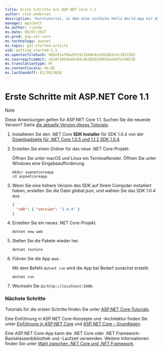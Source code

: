 ```yaml
---
title: Erste Schritte mit ASP.NET Core 1.1
author: rick-anderson
description: "Kurztutorial, in dem eine einfache Hello World-App mit ASP.NET Core 1.1 erstellt und ausgeführt wird."
manager: wpickett
ms.author: riande
ms.date: 08/07/2017
ms.prod: asp.net-core
ms.technology: aspnet
ms.topic: get-started-article
uid: getting-started-1.1
ms.openlocfilehash: 895e91efbba931923540e4cd182862cbc1851585
ms.sourcegitcommit: a510f38930abc84c4b302029d019a34dfe76823b
ms.translationtype: HT
ms.contentlocale: de-DE
ms.lasthandoff: 01/30/2018
---
```

# <a name="getting-started-with-aspnet-core-11"></a>Erste Schritte mit ASP.NET Core 1.1

> [!NOTE]
> Diese Anweisungen gelten für ASP.NET Core 1.1. Suchen Sie die neueste Version? Siehe [die aktuelle Version dieses Tutorials](xref:getting-started).

1. Installieren Sie den .NET Core **SDK Installer** für SDK 1.0.4 von der [Downloadseite für .NET Core 1.0.5 und 1.1.2 SDK 1.0.4](https://github.com/dotnet/core/blob/master/release-notes/download-archives/1.0.5-download.md).

2. Erstellen Sie einen Ordner für das neue .NET Core-Projekt.

   Öffnen Sie unter macOS und Linux ein Terminalfenster. Öffnen Sie unter Windows eine Eingabeaufforderung.

   ```terminal
   mkdir aspnetcoreapp
   cd aspnetcoreapp
   ```

2. Wenn Sie eine höhere Version des SDK auf Ihrem Computer installiert haben, erstellen Sie die Datei *global.json*, und wählen Sie das SDK 1.0.4 aus.

   ```json
   {
     "sdk": { "version": "1.0.4" }
   }
   ```

2. Erstellen Sie ein neues .NET Core-Projekt.

   ```terminal
   dotnet new web
   ```
   
3.  Stellen Sie die Pakete wieder her.

    ```terminal
    dotnet restore
    ```

4. Führen Sie die App aus.

   Mit dem Befehl `dotnet run` wird die App bei Bedarf zunächst erstellt.

   ```terminal
   dotnet run
   ```

5. Wechseln Sie zu `http://localhost:5000`.

<!-- H3 to avoid a single-entry internal TOC -->
### <a name="next-steps"></a>Nächste Schritte

Tutorials für die ersten Schritte finden Sie unter [ASP.NET Core-Tutorials](tutorials/index.md).

Eine Einführung in ASP.NET Core-Konzepte und -Architektur finden Sie unter [Einführung in ASP.NET Core](index.md) und [ASP.NET Core – Grundlagen](fundamentals/index.md).

Eine ASP.NET Core-App kann die .NET Core oder .NET Framework-Basisklassenbibliothek und -Laufzeit verwenden. Weitere Informationen finden Sie unter [Wahl zwischen .NET Core und .NET Framework](https://docs.microsoft.com/dotnet/articles/standard/choosing-core-framework-server).
